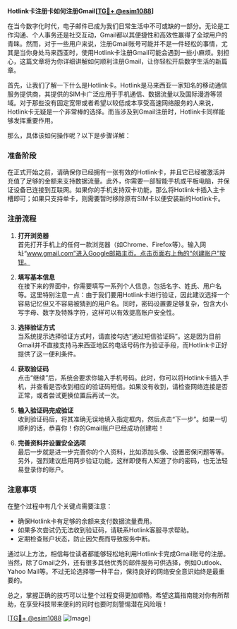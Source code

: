 **Hotlink卡注册卡如何注册Gmail[[TG💪+ @esim1088](https://t.me/s/esim1088)]**

在当今数字化时代，电子邮件已成为我们日常生活中不可或缺的一部分。无论是工作沟通、个人事务还是社交互动，Gmail都以其便捷性和高效性赢得了全球用户的青睐。然而，对于一些用户来说，注册Gmail账号可能并不是一件轻松的事情，尤其是当你身处马来西亚时，使用Hotlink卡注册Gmail可能会遇到一些小麻烦。别担心，这篇文章将为你详细讲解如何顺利注册Gmail，让你轻松开启数字生活的新篇章。

首先，让我们了解一下什么是Hotlink卡。Hotlink是马来西亚一家知名的移动通信服务提供商，其提供的SIM卡广泛应用于手机通信、数据流量以及国际漫游等领域。对于那些没有固定宽带或者希望以较低成本享受高速网络服务的人来说，Hotlink卡无疑是一个非常棒的选择。而当涉及到Gmail注册时，Hotlink卡同样能够发挥重要作用。

那么，具体该如何操作呢？以下是步骤详解：

### 准备阶段

在正式开始之前，请确保你已经拥有一张有效的Hotlink卡，并且它已经被激活并充值了足够的金额来支持数据流量。此外，你需要一部智能手机或平板电脑，并保证设备已连接到互联网。如果你的手机支持双卡功能，那么将Hotlink卡插入主卡槽即可；如果只支持单卡，则需要暂时移除原有SIM卡以便安装新的Hotlink卡。

### 注册流程

1. **打开浏览器**  
   首先打开手机上的任何一款浏览器（如Chrome、Firefox等）。输入网址“www.gmail.com”进入Google邮箱主页。点击页面右上角的“创建账户”按钮。

2. **填写基本信息**  
   在接下来的界面中，你需要填写一系列个人信息，包括名字、姓氏、用户名等。这里特别注意一点：由于我们要用Hotlink卡进行验证，因此建议选择一个容易记忆但又不容易被猜到的用户名。同时，密码设置要足够复杂，包含大小写字母、数字及特殊字符，这样可以有效提高账户安全性。

3. **选择验证方式**  
   当系统提示选择验证方式时，请直接勾选“通过短信验证码”。这是因为目前Gmail并不直接支持马来西亚地区的电话号码作为验证手段，而Hotlink卡正好提供了这一便利条件。

4. **获取验证码**  
   点击“继续”后，系统会要求你输入手机号码。此时，你可以将Hotlink卡插入手机，并查看是否收到相应的验证码短信。如果没有收到，请检查网络连接是否正常，或者尝试更换位置后再试一次。

5. **输入验证码完成验证**  
   收到验证码后，将其准确无误地填入指定框内，然后点击“下一步”。如果一切顺利的话，恭喜你！你的Gmail账户已经成功创建啦！

6. **完善资料并设置安全选项**  
   最后一步就是进一步完善你的个人资料，比如添加头像、设置密保问题等等。另外，强烈建议启用两步验证功能，这样即使有人知道了你的密码，也无法轻易登录你的账户。

### 注意事项

在整个过程中有几个关键点需要注意：
- 确保Hotlink卡有足够的余额来支付数据流量费用。
- 如果多次尝试仍无法收到验证码，请联系Hotlink客服寻求帮助。
- 定期检查账户状态，防止因欠费而导致服务中断。

通过以上方法，相信每位读者都能够轻松地利用Hotlink卡完成Gmail账号的注册。当然，除了Gmail之外，还有很多其他优秀的邮件服务可供选择，例如Outlook、Yahoo Mail等。不过无论选择哪一种平台，保持良好的网络安全意识始终是最重要的。

总之，掌握正确的技巧可以让整个过程变得更加顺畅。希望这篇指南能对你有所帮助，在享受科技带来便利的同时也要时刻警惕潜在风险哦！

[[TG💪+ @esim1088](https://t.me/s/esim1088) ![Image](https://i.postimg.cc/4NQfJmqS/Snipaste-2025-05-13-00-14-12.png)]